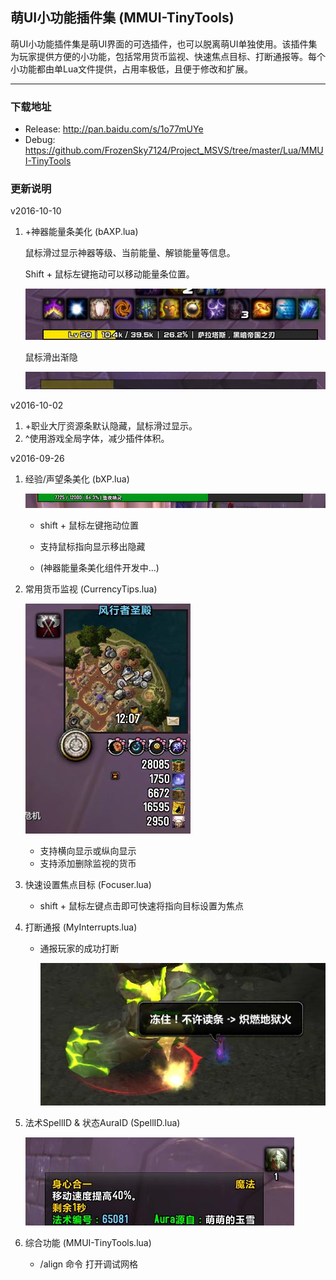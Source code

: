 ## 萌UI小功能插件集 (MMUI-TinyTools)

萌UI小功能插件集是萌UI界面的可选插件，也可以脱离萌UI单独使用。该插件集为玩家提供方便的小功能，包括常用货币监视、快速焦点目标、打断通报等。每个小功能都由单Lua文件提供，占用率极低，且便于修改和扩展。

***

### 下载地址

* Release: http://pan.baidu.com/s/1o77mUYe
* Debug: https://github.com/FrozenSky7124/Project_MSVS/tree/master/Lua/MMUI-TinyTools


### 更新说明

v2016-10-10

1. +神器能量条美化 (bAXP.lua)

   鼠标滑过显示神器等级、当前能量、解锁能量等信息。

   Shift + 鼠标左键拖动可以移动能量条位置。

   ![image_ReadMe_bAXP.jpg](ReadMe/image_ReadMe_bAXP.jpg)

   鼠标滑出渐隐

   ![image_ReadMe_bAXP1.jpg](ReadMe/image_ReadMe_bAXP1.jpg)

v2016-10-02

1. +职业大厅资源条默认隐藏，鼠标滑过显示。
2. ^使用游戏全局字体，减少插件体积。

v2016-09-26

1. 经验/声望条美化 (bXP.lua)

   ![img_ReadMe_bXP.jpg](ReadMe/img_ReadMe_bXP.jpg)

   * shift + 鼠标左键拖动位置

   * 支持鼠标指向显示移出隐藏

   * (神器能量条美化组件开发中...)

2. 常用货币监视 (CurrencyTips.lua)

   ![img_ReadMe_CTips.jpg](ReadMe/img_ReadMe_CTips.jpg)

   * 支持横向显示或纵向显示
   * 支持添加删除监视的货币

3. 快速设置焦点目标 (Focuser.lua)

   * shift + 鼠标左键点击即可快速将指向目标设置为焦点

4. 打断通报 (MyInterrupts.lua)

   * 通报玩家的成功打断

     ![img_ReadMe_Interrupt.jpg](ReadMe/img_ReadMe_Interrupt.jpg)

5. 法术SpellID & 状态AuraID (SpellID.lua)

   ![img_ReadMe_SpellID.jpg](ReadMe/img_ReadMe_SpellID.jpg)

6. 综合功能 (MMUI-TinyTools.lua)

   * /align 命令 打开调试网格